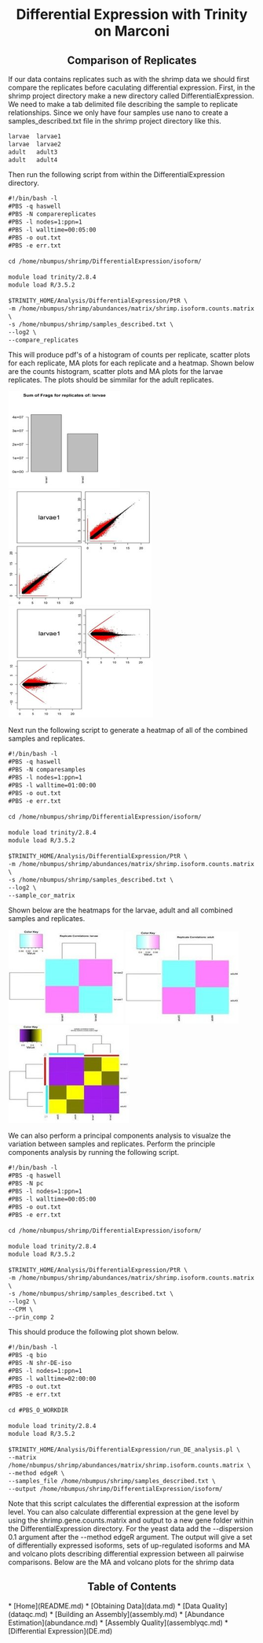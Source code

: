 <h1 align="center">Differential Expression with Trinity on Marconi<a id="top"></a></h1>

<h2 align="center">Comparison of Replicates</h2>

<p>If our data contains replicates such as with the shrimp data we should first compare the replicates before caculating differential expression.  First, in the shrimp project directory make a new directory called DifferentialExpression.  We need to make a tab delimited file describing the sample to replicate relationships.  Since we only have four samples use nano to create a samples_described.txt file in the shrimp project directory like this.</p>


```
larvae  larvae1
larvae  larvae2
adult   adult3
adult   adult4
```

<p>Then run the following script from within the DifferentialExpression directory.</p>

```
#!/bin/bash -l
#PBS -q haswell
#PBS -N comparereplicates
#PBS -l nodes=1:ppn=1
#PBS -l walltime=00:05:00
#PBS -o out.txt
#PBS -e err.txt

cd /home/nbumpus/shrimp/DifferentialExpression/isoform/

module load trinity/2.8.4
module load R/3.5.2

$TRINITY_HOME/Analysis/DifferentialExpression/PtR \
-m /home/nbumpus/shrimp/abundances/matrix/shrimp.isoform.counts.matrix \
-s /home/nbumpus/shrimp/samples_described.txt \
--log2 \
--compare_replicates
```
<p>This will produce pdf's of a histogram of counts per replicate, scatter plots for each replicate, MA plots for each replicate and a heatmap.  Shown below are the counts histogram, scatter plots and MA plots for the larvae replicates.  The plots should be simmilar for the adult replicates.</p>

<p>
  <img src="larvae_counts50.mod.jpg" alt="larvae counts">
  <img src="log2_read_cnt50.mod.jpg" alt="larvae scatter plot">
  <img src="larvae_MA50.mod.jpg" alt="larvae MA plot">
</p>

<p>Next run the following script to generate a heatmap of all of the combined samples and replicates.</p>

```
#!/bin/bash -l
#PBS -q haswell
#PBS -N comparesamples
#PBS -l nodes=1:ppn=1
#PBS -l walltime=01:00:00
#PBS -o out.txt
#PBS -e err.txt

cd /home/nbumpus/shrimp/DifferentialExpression/isoform/

module load trinity/2.8.4
module load R/3.5.2

$TRINITY_HOME/Analysis/DifferentialExpression/PtR \
-m /home/nbumpus/shrimp/abundances/matrix/shrimp.isoform.counts.matrix \
-s /home/nbumpus/shrimp/samples_described.txt \
--log2 \
--sample_cor_matrix
```

<p>Shown below are the heatmaps for the larvae, adult and all combined samples and replicates.</p>
 
<p>
  <img src="larvaeheat50.mod.jpg" alt="larvae heatmap">
  <img src="adultheat50.mod.jpg" alt="adult heatmap">
  <img src="samplesheat50.mod.jpg" alt="samples heatmap">
</p>

<p>We can also perform a principal components analysis to visualze the variation between samples and replicates.  Perform the principle components analysis by running the following script.</p>

```
#!/bin/bash -l
#PBS -q haswell
#PBS -N pc
#PBS -l nodes=1:ppn=1
#PBS -l walltime=00:05:00
#PBS -o out.txt
#PBS -e err.txt

cd /home/nbumpus/shrimp/DifferentialExpression/isoform/

module load trinity/2.8.4
module load R/3.5.2

$TRINITY_HOME/Analysis/DifferentialExpression/PtR \
-m /home/nbumpus/shrimp/abundances/matrix/shrimp.isoform.counts.matrix \
-s /home/nbumpus/shrimp/samples_described.txt \
--log2 \
--CPM \
--prin_comp 2
```

<p>This should produce the following plot shown below.</p>





















```
#!/bin/bash -l
#PBS -q bio
#PBS -N shr-DE-iso
#PBS -l nodes=1:ppn=1
#PBS -l walltime=02:00:00
#PBS -o out.txt
#PBS -e err.txt

cd #PBS_O_WORKDIR

module load trinity/2.8.4
module load R/3.5.2

$TRINITY_HOME/Analysis/DifferentialExpression/run_DE_analysis.pl \
--matrix /home/nbumpus/shrimp/abundances/matrix/shrimp.isoform.counts.matrix \
--method edgeR \
--samples_file /home/nbumpus/shrimp/samples_described.txt \
--output /home/nbumpus/shrimp/DifferentialExpression/isoform/
```
<p>Note that this script calculates the differential expression at the isoform level.  You can also calculate differential expression at the gene level by using the shrimp.gene.counts.matrix and output to a new gene folder within the DifferentialExpression directory.  For the yeast data add the --dispersion 0.1 argument after the --method edgeR argument.  The output will give a set of differentially expressed isoforms, sets of up-regulated isoforms and MA and volcano plots describing differential expression between all pairwise comparisons.  Below are the MA and volcano plots for the shrimp data</p>


<h2 align="center">Table of Contents<a id="contents"></a></h2>
* [Home](README.md)
* [Obtaining Data](data.md)
* [Data Quality](dataqc.md)
* [Building an Assembly](assembly.md)
* [Abundance Estimation](abundance.md)
* [Assembly Quality](assemblyqc.md)
* [Differential Expression](DE.md)

